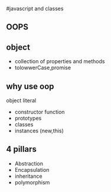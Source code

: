 #javascript and classes
## OOPS 
## object 
- collection of properties and methods
- tolowwerCase,promise

## why use oop
object literal

- constructor function
- prototypes
- classes
- instances (new,this)
## 4 pillars
- Abstraction
- Encapsulation
- inheritance
- polymorphism

